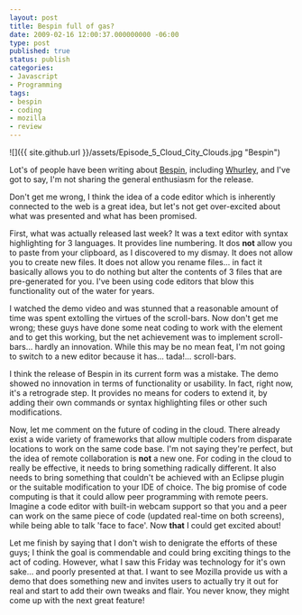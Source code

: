 ```yaml
---
layout: post
title: Bespin full of gas?
date: 2009-02-16 12:00:37.000000000 -06:00
type: post
published: true
status: publish
categories:
- Javascript
- Programming
tags:
- bespin
- coding
- mozilla
- review
---
```

![]({{ site.github.url }}/assets/Episode_5_Cloud_City_Clouds.jpg "Bespin")

Lot's of people have been writing about [Bespin](https://bespin.mozilla.com/), including [Whurley](http://weblog.infoworld.com/whurley/archives/2009/02/cloud_computing_3.html), and I've got to say, I'm not sharing the general enthusiasm for the release.

Don't get me wrong, I think the idea of a code editor which is inherently connected to the web is a great idea, but let's not get over-excited about what was presented and what has been promised.  

First, what was actually released last week? It was a text editor with syntax highlighting for 3 languages. It provides line numbering. It dos **not** allow you to paste from your clipboard, as I discovered to my dismay. It does not allow you to create new files. It does not allow you rename files... in fact it basically allows you to do nothing but alter the contents of 3 files that are pre-generated for you. I've been using code editors that blow this functionality out of the water for years.

I watched the demo video and was stunned that a reasonable amount of time was spent extolling the virtues of the scroll-bars. Now don't get me wrong; these guys have done some neat coding to work with the <canvas> element and to get this working, but the net achievement was to implement scroll-bars... hardly an innovation. While this may be no mean feat, I'm not going to switch to a new editor because it has... tada!... scroll-bars.

I think the release of Bespin in its current form was a mistake. The demo showed no innovation in terms of functionality or usability. In fact, right now, it's a retrograde step. It provides no means for coders to extend it, by adding their own commands or syntax highlighting files or other such modifications.

Now, let me comment on the future of coding in the cloud. There already exist a wide variety of frameworks that allow multiple coders from disparate locations to work on the same code base. I'm not saying they're perfect, but the idea of remote collaboration is **not** a new one. For coding in the cloud to really be effective, it needs to bring something radically different. It also needs to bring something that couldn't be achieved with an Eclipse plugin or the suitable modification to your IDE of choice. The big promise of code computing is that it could allow peer programming with remote peers. Imagine a code editor with built-in webcam support so that you and a peer can work on the same piece of code (updated real-time on both screens), while being able to talk 'face to face'. Now **that** I could get excited about!

Let me finish by saying that I don't wish to denigrate the efforts of these guys; I think the goal is commendable and could bring exciting things to the act of coding. However, what I saw this Friday was technology for it's own sake... and poorly presented at that. I want to see Mozilla provide us with a demo that does something new and invites users to actually try it out for real and start to add their own tweaks and flair. You never know, they might come up with the next great feature!
